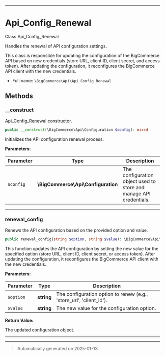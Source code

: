 ***

# Api_Config_Renewal

Class Api_Config_Renewal

Handles the renewal of API configuration settings.

This class is responsible for updating the configuration of the BigCommerce API
based on new credentials (store URL, client ID, client secret, and access token).
After updating the configuration, it reconfigures the BigCommerce API client
with the new credentials.

* Full name: `\BigCommerce\Api\Api_Config_Renewal`




## Methods


### __construct

Api_Config_Renewal constructor.

```php
public __construct(\BigCommerce\Api\Configuration $config): mixed
```

Initializes the API configuration renewal process.






**Parameters:**

| Parameter | Type | Description |
|-----------|------|-------------|
| `$config` | **\BigCommerce\Api\Configuration** | The configuration object used to store and manage API credentials. |





***

### renewal_config

Renews the API configuration based on the provided option and value.

```php
public renewal_config(string $option, string $value): \BigCommerce\Api\Configuration
```

This function updates the API configuration by setting the new value for
the specified option (store URL, client ID, client secret, or access token).
After updating the configuration, it reconfigures the BigCommerce API client
with the new credentials.






**Parameters:**

| Parameter | Type | Description |
|-----------|------|-------------|
| `$option` | **string** | The configuration option to renew (e.g., &#039;store_url&#039;, &#039;client_id&#039;). |
| `$value` | **string** | The new value for the configuration option. |


**Return Value:**

The updated configuration object.




***


***
> Automatically generated on 2025-01-13
